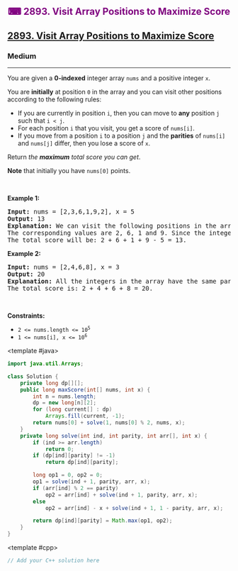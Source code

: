 <div align = "center">
<h style = "margin-bottom: 0px; margin-top: 0px; color : purple;" align = "center" class = "header">

## ⌨ 2893. Visit Array Positions to Maximize Score

</h>
</div>

<h2><a href="https://leetcode.com/problems/visit-array-positions-to-maximize-score" target = "_blank">2893. Visit Array Positions to Maximize Score</a></h2><h3>Medium</h3><hr><p>You are given a <strong>0-indexed</strong> integer array <code>nums</code> and a positive integer <code>x</code>.</p>

<p>You are <strong>initially</strong> at position <code>0</code> in the array and you can visit other positions according to the following rules:</p>

<ul>
	<li>If you are currently in position <code>i</code>, then you can move to <strong>any</strong> position <code>j</code> such that <code>i &lt; j</code>.</li>
	<li>For each position <code>i</code> that you visit, you get a score of <code>nums[i]</code>.</li>
	<li>If you move from a position <code>i</code> to a position <code>j</code> and the <strong>parities</strong> of <code>nums[i]</code> and <code>nums[j]</code> differ, then you lose a score of <code>x</code>.</li>
</ul>

<p>Return <em>the <strong>maximum</strong> total score you can get</em>.</p>

<p><strong>Note</strong> that initially you have <code>nums[0]</code> points.</p>

<p>&nbsp;</p>
<p><strong class="example">Example 1:</strong></p>

<pre>
<strong>Input:</strong> nums = [2,3,6,1,9,2], x = 5
<strong>Output:</strong> 13
<strong>Explanation:</strong> We can visit the following positions in the array: 0 -&gt; 2 -&gt; 3 -&gt; 4.
The corresponding values are 2, 6, 1 and 9. Since the integers 6 and 1 have different parities, the move 2 -&gt; 3 will make you lose a score of x = 5.
The total score will be: 2 + 6 + 1 + 9 - 5 = 13.
</pre>

<p><strong class="example">Example 2:</strong></p>

<pre>
<strong>Input:</strong> nums = [2,4,6,8], x = 3
<strong>Output:</strong> 20
<strong>Explanation:</strong> All the integers in the array have the same parities, so we can visit all of them without losing any score.
The total score is: 2 + 4 + 6 + 8 = 20.
</pre>

<p>&nbsp;</p>
<p><strong>Constraints:</strong></p>

<ul>
	<li><code>2 &lt;= nums.length &lt;= 10<sup>5</sup></code></li>
	<li><code>1 &lt;= nums[i], x &lt;= 10<sup>6</sup></code></li>
</ul>

<CodeTabs :languages="[ { name: 'C++', slot: 'cpp' }, { name: 'Java', slot: 'java' } ]">

<template #java>

```java
import java.util.Arrays;

class Solution {
    private long dp[][];
    public long maxScore(int[] nums, int x) {
        int n = nums.length;
        dp = new long[n][2];
        for (long current[] : dp)
            Arrays.fill(current, -1);
        return nums[0] + solve(1, nums[0] % 2, nums, x);
    }
    private long solve(int ind, int parity, int arr[], int x) {
        if (ind >= arr.length)
            return 0;
        if (dp[ind][parity] != -1)
            return dp[ind][parity];

        long op1 = 0, op2 = 0;
        op1 = solve(ind + 1, parity, arr, x);
        if (arr[ind] % 2 == parity)
            op2 = arr[ind] + solve(ind + 1, parity, arr, x);
        else
            op2 = arr[ind] - x + solve(ind + 1, 1 - parity, arr, x);

        return dp[ind][parity] = Math.max(op1, op2);
    }
}
```

</template>

<template #cpp>

```cpp
// Add your C++ solution here
```

</template>

</CodeTabs>
